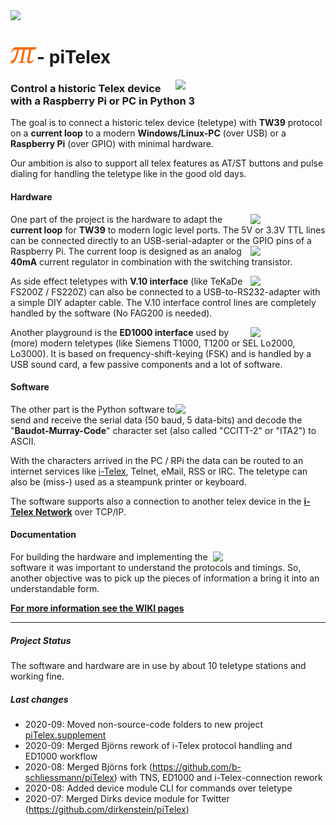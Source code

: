 <img src="https://raw.githubusercontent.com/wiki/fablab-wue/piTelex/img/Header.JPG" width="1024px">

# <img src="piTelexLogo.png" width="42px">- piTelex

<img src="https://raw.githubusercontent.com/wiki/fablab-wue/piTelex/img/RPiTW39.JPG" width="240px" align="right">

### Control a historic Telex device with a Raspberry Pi or PC in Python 3

The goal is to connect a historic telex device (teletype) with **TW39** protocol on a **current loop** to a modern **Windows/Linux-PC** (over USB) or a **Raspberry Pi** (over GPIO) with minimal hardware.

Our ambition is also to support all telex features as AT/ST buttons and pulse dialing for handling the teletype like in the good old days.

#### Hardware

<img src="https://raw.githubusercontent.com/wiki/fablab-wue/piTelex/img/USB.JPG" width="120px" align="right">

One part of the project is the hardware to adapt the **current loop** for **TW39** to modern logic level ports. The 5V or 3.3V TTL lines can be connected directly to an USB-serial-adapter or the GPIO pins of a Raspberry Pi. <img src="https://raw.githubusercontent.com/wiki/fablab-wue/piTelex/img/RPiPCB.JPG" width="120px" align="right">The current loop is designed as an analog **40mA** current regulator in combination with the switching transistor.

<img src="https://raw.githubusercontent.com/wiki/fablab-wue/piTelex/img/V.10.JPG" width="120px" align="right">

As side effect teletypes with **V.10 interface** (like TeKaDe FS200Z / FS220Z) can also be connected to a USB-to-RS232-adapter with a simple DIY adapter cable. The V.10 interface control lines are completely handled by the software (No FAG200 is needed).

<img src="https://raw.githubusercontent.com/wiki/fablab-wue/piTelex/img/ED1000SC.JPG" width="120px" align="right">

Another playground is the **ED1000 interface** used by (more) modern teletypes (like Siemens T1000, T1200 or SEL Lo2000, Lo3000). It is based on frequency-shift-keying (FSK) and is handled by a USB sound card, a few passive components and a lot of software.

#### Software

<img src="https://raw.githubusercontent.com/wiki/fablab-wue/piTelex/img/SW_Modules.png" width="240px" align="right">

The other part is the Python software to send and receive the serial data (50 baud, 5 data-bits) and decode the "**Baudot-Murray-Code**" character set (also called "CCITT-2" or "ITA2") to ASCII.

With the characters arrived in the PC / RPi the data can be routed to an internet services like [i-Telex](https://www.i-telex.net), Telnet, eMail, RSS or IRC. The teletype can also be (miss-) used as a steampunk printer or keyboard.

The software supports also a connection to another telex device in the **[i-Telex Network](https://www.i-telex.net)** over TCP/IP.

#### Documentation

<img src="https://raw.githubusercontent.com/wiki/fablab-wue/piTelex/img/TW39Call8.png" width="180px" align="right">

For building the hardware and implementing the software it was important to understand the protocols and timings. So, another objective was to pick up the pieces of information a bring it into an understandable form.

**[For more information see the WIKI pages](https://github.com/fablab-wue/piTelex/wiki)**

<hr>

##### Project Status

The software and hardware are in use by about 10 teletype stations and working fine.

##### Last changes

- 2020-09: Moved non-source-code folders to new project [piTelex.supplement](https://github.com/fablab-wue/piTelex.supplement)
- 2020-09: Merged Björns rework of i-Telex protocol handling and ED1000 workflow
- 2020-08: Merged Björns fork (https://github.com/b-schliessmann/piTelex) with TNS, ED1000 and i-Telex-connection rework
- 2020-08: Added device module CLI for commands over teletype
- 2020-07: Merged Dirks device module for Twitter (https://github.com/dirkenstein/piTelex)
